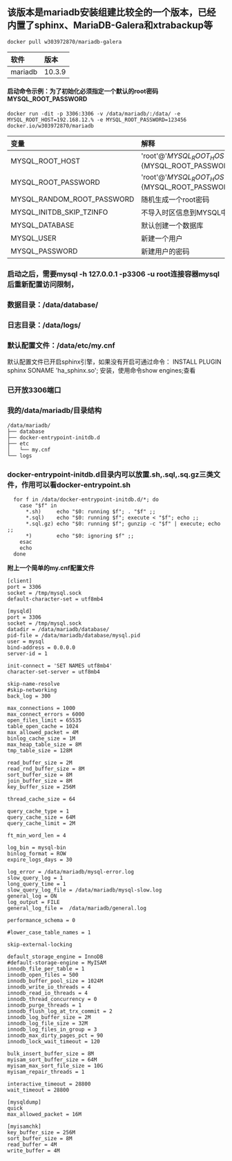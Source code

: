 ## 该版本是mariadb安装组建比较全的一个版本，已经内置了sphinx、MariaDB-Galera和xtrabackup等

```
docker pull w303972870/mariadb-galera
```

|软件|版本|
|:---|:---|
|mariadb|10.3.9|


#### 启动命令示例：为了初始化必须指定一个默认的root密码MYSQL_ROOT_PASSWORD

```
docker run -dit -p 3306:3306 -v /data/mariadb/:/data/ -e MYSQL_ROOT_HOST=192.168.12.% -e MYSQL_ROOT_PASSWORD=123456 docker.io/w303972870/mariadb
```
|变量|解释|
|:---|:---|
|MYSQL_ROOT_HOST|'root'@'${MYSQL_ROOT_HOST}' IDENTIFIED BY '${MYSQL_ROOT_PASSWORD}|
|MYSQL_ROOT_PASSWORD|'root'@'${MYSQL_ROOT_HOST}' IDENTIFIED BY '${MYSQL_ROOT_PASSWORD}|
|MYSQL_RANDOM_ROOT_PASSWORD|随机生成一个root密码|
|MYSQL_INITDB_SKIP_TZINFO|不导入时区信息到MYSQL中|
|MYSQL_DATABASE|默认创建一个数据库|
|MYSQL_USER|新建一个用户|
|MYSQL_PASSWORD|新建用户的密码|

### 启动之后，需要mysql -h 127.0.0.1 -p3306 -u root连接容器mysql后重新配置访问限制，

### 数据目录：/data/database/
### 日志目录：/data/logs/
### 默认配置文件：/data/etc/my.cnf

默认配置文件已开启sphinx引擎，如果没有开启可通过命令： INSTALL PLUGIN sphinx SONAME 'ha_sphinx.so'; 安装，使用命令show engines;查看

### 已开放3306端口

### 我的/data/mariadb/目录结构
```
/data/mariadb/
├── database
├── docker-entrypoint-initdb.d
├── etc
│   └── my.cnf
└── logs
```

### docker-entrypoint-initdb.d目录内可以放置.sh,.sql,.sq.gz三类文件，作用可以看docker-entrypoint.sh
```
  for f in /data/docker-entrypoint-initdb.d/*; do
    case "$f" in
      *.sh)     echo "$0: running $f"; . "$f" ;;
      *.sql)    echo "$0: running $f"; execute < "$f"; echo ;;
      *.sql.gz) echo "$0: running $f"; gunzip -c "$f" | execute; echo ;;
      *)        echo "$0: ignoring $f" ;;
    esac
    echo
  done
```


**附上一个简单的my.cnf配置文件**

```
[client]
port = 3306
socket = /tmp/mysql.sock
default-character-set = utf8mb4
 
[mysqld]
port = 3306
socket = /tmp/mysql.sock
datadir = /data/mariadb/database/
pid-file = /data/mariadb/database/mysql.pid
user = mysql
bind-address = 0.0.0.0
server-id = 1
 
init-connect = 'SET NAMES utf8mb4'
character-set-server = utf8mb4
 
skip-name-resolve
#skip-networking
back_log = 300
 
max_connections = 1000
max_connect_errors = 6000
open_files_limit = 65535
table_open_cache = 1024
max_allowed_packet = 4M
binlog_cache_size = 1M
max_heap_table_size = 8M
tmp_table_size = 128M
 
read_buffer_size = 2M
read_rnd_buffer_size = 8M
sort_buffer_size = 8M
join_buffer_size = 8M
key_buffer_size = 256M
 
thread_cache_size = 64
 
query_cache_type = 1
query_cache_size = 64M
query_cache_limit = 2M
 
ft_min_word_len = 4
 
log_bin = mysql-bin
binlog_format = ROW
expire_logs_days = 30
 
log_error = /data/mariadb/mysql-error.log
slow_query_log = 1
long_query_time = 1
slow_query_log_file = /data/mariadb/mysql-slow.log
general_log = ON
log_output = FILE
general_log_file =  /data/mariadb/general.log
 
performance_schema = 0
 
#lower_case_table_names = 1
 
skip-external-locking
 
default_storage_engine = InnoDB
#default-storage-engine = MyISAM
innodb_file_per_table = 1
innodb_open_files = 500
innodb_buffer_pool_size = 1024M
innodb_write_io_threads = 4
innodb_read_io_threads = 4
innodb_thread_concurrency = 0
innodb_purge_threads = 1
innodb_flush_log_at_trx_commit = 2
innodb_log_buffer_size = 2M
innodb_log_file_size = 32M
innodb_log_files_in_group = 3
innodb_max_dirty_pages_pct = 90
innodb_lock_wait_timeout = 120
 
bulk_insert_buffer_size = 8M
myisam_sort_buffer_size = 64M
myisam_max_sort_file_size = 10G
myisam_repair_threads = 1
 
interactive_timeout = 28800
wait_timeout = 28800
 
[mysqldump]
quick
max_allowed_packet = 16M
 
[myisamchk]
key_buffer_size = 256M
sort_buffer_size = 8M
read_buffer = 4M
write_buffer = 4M
```
